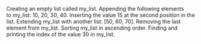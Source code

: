 Creating an empty list called my_list.
Appending the following elements to my_list: 10, 20, 30, 40.
Inserting the value 15 at the second position in the list.
Extending my_list with another list: [50, 60, 70].
Removing the last element from my_list.
Sorting my_list in ascending order.
Finding and printing the index of the value 30 in my_list.
